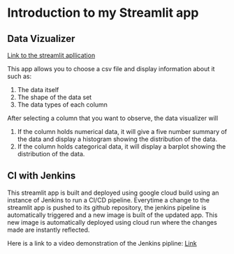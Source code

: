 # Introduction to my Streamlit app

## Data Vizualizer

[Link to the streamlit apllication](https://maiasmoly-streamlit-app-app-rselz7.streamlit.app/)

This app allows you to choose a csv file and display information about it such as:

1. The data itself
2. The shape of the data set
3. The data types of each column

After selecting a column that you want to observe, the data visualizer will

1. If the column holds numerical data, it will give a five number summary of the data and display a histogram showing the distribution of the data.
2. If the column holds categorical data, it will display a barplot showing the distribution of the data. 

## CI with Jenkins

This streamlit app is built and deployed using google cloud build using an instance of Jenkins to run a CI/CD pipeline.
Everytime a change to the streamlit app is pushed to its github repository, the jenkins pipeline is automatically triggered and a new image is built of the updated app. This new image is automatically deployed using cloud run where the changes made are instantly reflected. 

Here is a link to a video demonstration of the Jenkins pipline: [Link](https://youtu.be/NEwxHaSqZTQ)